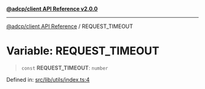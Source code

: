[**@adcp/client API Reference v2.0.0**](../README.md)

***

[@adcp/client API Reference](../README.md) / REQUEST\_TIMEOUT

# Variable: REQUEST\_TIMEOUT

> `const` **REQUEST\_TIMEOUT**: `number`

Defined in: [src/lib/utils/index.ts:4](https://github.com/adcontextprotocol/adcp-client/blob/add23254eadaef025ae9fbe49b40948f459b98ff/src/lib/utils/index.ts#L4)
